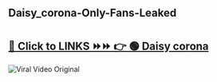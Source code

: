 
 ## Daisy_corona-Only-Fans-Leaked

# <h2><a href="https://clipsfans.com/Daisy_corona&ref=git">🔗 Click to LINKS ⏩⏩ 👉 🟢 Daisy corona </a></h2>

<a href="https://clipsfans.com/Daisy_corona&ref=git" rel="nofollow" data-target="animated-image.originalLink"><img src="https://i.ibb.co.com/xMMVF88/686577567.gif" alt="Viral Video Original" style="max-width: 100%; display: inline-block;" data-target="animated-image.originalImage"></a>
